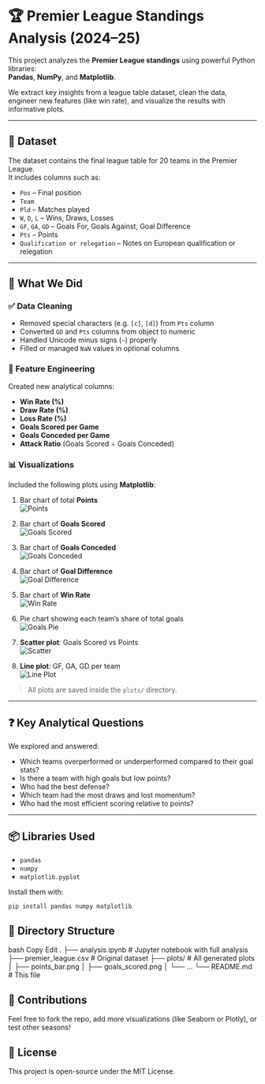 # 🏆 Premier League Standings Analysis (2024–25)

This project analyzes the **Premier League standings** using powerful Python libraries:  
**Pandas**, **NumPy**, and **Matplotlib**.

We extract key insights from a league table dataset, clean the data, engineer new features (like win rate), and visualize the results with informative plots.

---

## 📁 Dataset

The dataset contains the final league table for 20 teams in the Premier League.  
It includes columns such as:

- `Pos` – Final position
- `Team`
- `Pld` – Matches played
- `W`, `D`, `L` – Wins, Draws, Losses
- `GF`, `GA`, `GD` – Goals For, Goals Against, Goal Difference
- `Pts` – Points
- `Qualification or relegation` – Notes on European qualification or relegation

---

## 🔧 What We Did

### ✅ Data Cleaning
- Removed special characters (e.g. `[c]`, `[d]`) from `Pts` column
- Converted `GD` and `Pts` columns from object to numeric
- Handled Unicode minus signs (`−`) properly
- Filled or managed `NaN` values in optional columns

### 🧠 Feature Engineering
Created new analytical columns:
- **Win Rate (%)**
- **Draw Rate (%)**
- **Loss Rate (%)**
- **Goals Scored per Game**
- **Goals Conceded per Game**
- **Attack Ratio** (Goals Scored ÷ Goals Conceded)

### 📊 Visualizations
Included the following plots using **Matplotlib**:

1. Bar chart of total **Points**  
   ![Points](plots/points_bar.png)

2. Bar chart of **Goals Scored**  
   ![Goals Scored](plots/goals_scored.png)

3. Bar chart of **Goals Conceded**  
   ![Goals Conceded](plots/goals_conceded.png)

4. Bar chart of **Goal Difference**  
   ![Goal Difference](plots/goal_diff.png)

5. Bar chart of **Win Rate**  
   ![Win Rate](plots/win_rate.png)

6. Pie chart showing each team’s share of total goals  
   ![Goals Pie](plots/goals_pie.png)

7. **Scatter plot**: Goals Scored vs Points  
   ![Scatter](plots/goals_vs_points.png)

8. **Line plot**: GF, GA, GD per team  
   ![Line Plot](plots/gf_ga_gd_line.png)

> All plots are saved inside the `plots/` directory.

---

## ❓ Key Analytical Questions

We explored and answered:
- Which teams overperformed or underperformed compared to their goal stats?
- Is there a team with high goals but low points?
- Who had the best defense?
- Which team had the most draws and lost momentum?
- Who had the most efficient scoring relative to points?

---

## 📦 Libraries Used

- `pandas`
- `numpy`
- `matplotlib.pyplot`

Install them with:

```bash
pip install pandas numpy matplotlib
```

## 📁 Directory Structure
bash
Copy
Edit
.
├── analysis.ipynb        # Jupyter notebook with full analysis
├── premier_league.csv    # Original dataset
├── plots/                # All generated plots
│   ├── points_bar.png
│   ├── goals_scored.png
│   └── ...
└── README.md             # This file

## 🙌 Contributions
Feel free to fork the repo, add more visualizations (like Seaborn or Plotly), or test other seasons!

## 📃 License
This project is open-source under the MIT License.
